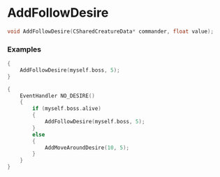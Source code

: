 # AddFollowDesire

```cpp - C++
void AddFollowDesire(CSharedCreatureData* commander, float value);
```

### Examples

```cpp - C++
{
	AddFollowDesire(myself.boss, 5);
}
```

```cpp - C++
{
    EventHandler NO_DESIRE()
    {
        if (myself.boss.alive)
        {
            AddFollowDesire(myself.boss, 5);
        }
        else
        {
            AddMoveAroundDesire(10, 5);
        }
    }
}
```
